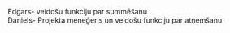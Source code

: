 Edgars- veidošu funkciju par summēšanu\
Daniels- Projekta meneģeris un veidošu funkciju par atņemšanu
